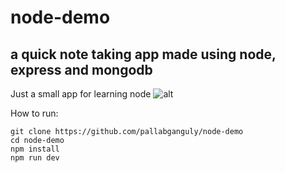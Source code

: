 # node-demo
## a quick note taking app made using node, express and mongodb
Just a small app for learning node ![alt](https://img.shields.io/badge/nodejs-development-green.svg)

How to run:
```
git clone https://github.com/pallabganguly/node-demo
cd node-demo
npm install
npm run dev
```

